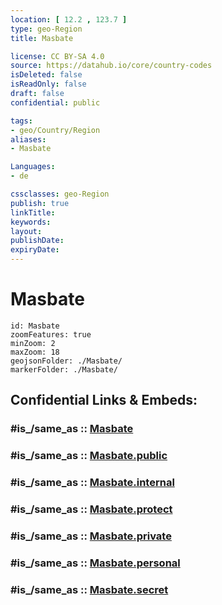 ```yaml
---
location: [ 12.2 , 123.7 ] 
type: geo-Region
title: Masbate

license: CC BY-SA 4.0
source: https://datahub.io/core/country-codes
isDeleted: false
isReadOnly: false
draft: false
confidential: public

tags:
- geo/Country/Region
aliases:
- Masbate

Languages:
- de

cssclasses: geo-Region
publish: true
linkTitle: 
keywords: 
layout: 
publishDate: 
expiryDate: 
---
```


# Masbate

```leaflet
id: Masbate
zoomFeatures: true 
minZoom: 2 
maxZoom: 18
geojsonFolder: ./Masbate/
markerFolder: ./Masbate/
```


## Confidential Links & Embeds: 

### #is_/same_as :: [Masbate](/_Standards/Earth/Continent/Asia/Asia~South~East/Malay_Archipelago/Philippines/Regions~Philippines/Masbate.md) 

### #is_/same_as :: [Masbate.public](/_public/Earth/Continent/Asia/Asia~South~East/Malay_Archipelago/Philippines/Regions~Philippines/Masbate.public.md) 

### #is_/same_as :: [Masbate.internal](/_internal/Earth/Continent/Asia/Asia~South~East/Malay_Archipelago/Philippines/Regions~Philippines/Masbate.internal.md) 

### #is_/same_as :: [Masbate.protect](/_protect/Earth/Continent/Asia/Asia~South~East/Malay_Archipelago/Philippines/Regions~Philippines/Masbate.protect.md) 

### #is_/same_as :: [Masbate.private](/_private/Earth/Continent/Asia/Asia~South~East/Malay_Archipelago/Philippines/Regions~Philippines/Masbate.private.md) 

### #is_/same_as :: [Masbate.personal](/_personal/Earth/Continent/Asia/Asia~South~East/Malay_Archipelago/Philippines/Regions~Philippines/Masbate.personal.md) 

### #is_/same_as :: [Masbate.secret](/_secret/Earth/Continent/Asia/Asia~South~East/Malay_Archipelago/Philippines/Regions~Philippines/Masbate.secret.md)

